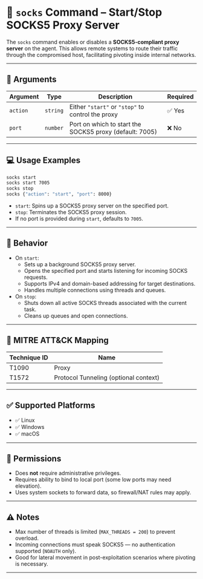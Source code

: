 # 📖 `socks` Command – Start/Stop SOCKS5 Proxy Server

The `socks` command enables or disables a **SOCKS5-compliant proxy server** on the agent. This allows remote systems to route their traffic through the compromised host, facilitating pivoting inside internal networks.

---

## 🧾 Arguments

| Argument | Type     | Description                                            | Required |
|----------|----------|--------------------------------------------------------|----------|
| `action` | `string` | Either `"start"` or `"stop"` to control the proxy      | ✅ Yes   |
| `port`   | `number` | Port on which to start the SOCKS5 proxy (default: 7005) | ❌ No    |

---

## 💻 Usage Examples

```bash
socks start
socks start 7005
socks stop
socks {"action": "start", "port": 8000}
```

- `start`: Spins up a SOCKS5 proxy server on the specified port.
- `stop`: Terminates the SOCKS5 proxy session.
- If no port is provided during `start`, defaults to `7005`.

---

## 🔁 Behavior

- On `start`:
  - Sets up a background SOCKS5 proxy server.
  - Opens the specified port and starts listening for incoming SOCKS requests.
  - Supports IPv4 and domain-based addressing for target destinations.
  - Handles multiple connections using threads and queues.
- On `stop`:
  - Shuts down all active SOCKS threads associated with the current task.
  - Cleans up queues and open connections.

---

## 🧩 MITRE ATT&CK Mapping

| Technique ID | Name                                 |
|--------------|--------------------------------------|
| T1090        | Proxy                                |
| T1572        | Protocol Tunneling (optional context)|

---

## ✅ Supported Platforms

- ✅ Linux  
- ✅ Windows  
- ✅ macOS  


---

## 🔐 Permissions

- Does **not** require administrative privileges.
- Requires ability to bind to local port (some low ports may need elevation).
- Uses system sockets to forward data, so firewall/NAT rules may apply.

---

## ⚠️ Notes

- Max number of threads is limited (`MAX_THREADS = 200`) to prevent overload.
- Incoming connections must speak SOCKS5 — no authentication supported (`NOAUTH` only).
- Good for lateral movement in post-exploitation scenarios where pivoting is necessary.

---


